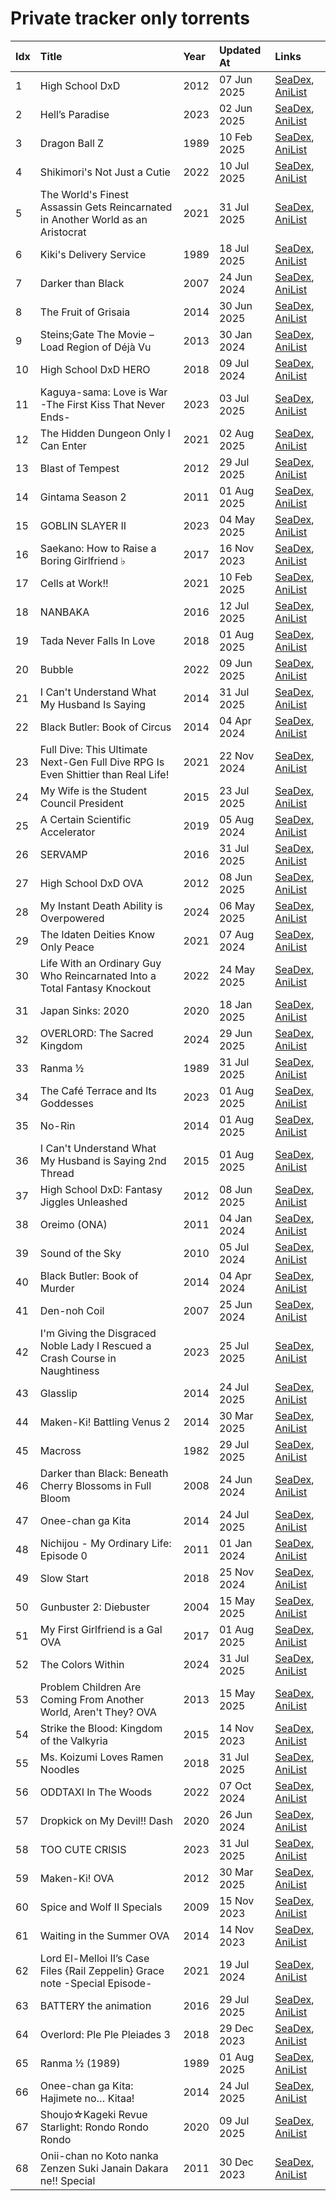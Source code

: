 # Private tracker only torrents
| Idx | Title                                                                            | Year | Updated At  | Links                                                                              |
| :---| :--------------------------------------------------------------------------------| :----| :-----------| :----------------------------------------------------------------------------------|
| 1   | High School DxD                                                                  | 2012 | 07 Jun 2025 | [SeaDex](https://releases.moe/11617/), [AniList](https://anilist.co/anime/11617)   |
| 2   | Hell’s Paradise                                                                  | 2023 | 02 Jun 2025 | [SeaDex](https://releases.moe/128893/), [AniList](https://anilist.co/anime/128893) |
| 3   | Dragon Ball Z                                                                    | 1989 | 10 Feb 2025 | [SeaDex](https://releases.moe/813/), [AniList](https://anilist.co/anime/813)       |
| 4   | Shikimori's Not Just a Cutie                                                     | 2022 | 10 Jul 2025 | [SeaDex](https://releases.moe/127911/), [AniList](https://anilist.co/anime/127911) |
| 5   | The World's Finest Assassin Gets Reincarnated in Another World as an Aristocrat  | 2021 | 31 Jul 2025 | [SeaDex](https://releases.moe/129898/), [AniList](https://anilist.co/anime/129898) |
| 6   | Kiki's Delivery Service                                                          | 1989 | 18 Jul 2025 | [SeaDex](https://releases.moe/512/), [AniList](https://anilist.co/anime/512)       |
| 7   | Darker than Black                                                                | 2007 | 24 Jun 2024 | [SeaDex](https://releases.moe/2025/), [AniList](https://anilist.co/anime/2025)     |
| 8   | The Fruit of Grisaia                                                             | 2014 | 30 Jun 2025 | [SeaDex](https://releases.moe/17729/), [AniList](https://anilist.co/anime/17729)   |
| 9   | Steins;Gate The Movie – Load Region of Déjà Vu                                   | 2013 | 30 Jan 2024 | [SeaDex](https://releases.moe/11577/), [AniList](https://anilist.co/anime/11577)   |
| 10  | High School DxD HERO                                                             | 2018 | 09 Jul 2024 | [SeaDex](https://releases.moe/97767/), [AniList](https://anilist.co/anime/97767)   |
| 11  | Kaguya-sama: Love is War -The First Kiss That Never Ends-                        | 2023 | 03 Jul 2025 | [SeaDex](https://releases.moe/151384/), [AniList](https://anilist.co/anime/151384) |
| 12  | The Hidden Dungeon Only I Can Enter                                              | 2021 | 02 Aug 2025 | [SeaDex](https://releases.moe/118375/), [AniList](https://anilist.co/anime/118375) |
| 13  | Blast of Tempest                                                                 | 2012 | 29 Jul 2025 | [SeaDex](https://releases.moe/14075/), [AniList](https://anilist.co/anime/14075)   |
| 14  | Gintama Season 2                                                                 | 2011 | 01 Aug 2025 | [SeaDex](https://releases.moe/9969/), [AniList](https://anilist.co/anime/9969)     |
| 15  | GOBLIN SLAYER II                                                                 | 2023 | 04 May 2025 | [SeaDex](https://releases.moe/129188/), [AniList](https://anilist.co/anime/129188) |
| 16  | Saekano: How to Raise a Boring Girlfriend ♭                                      | 2017 | 16 Nov 2023 | [SeaDex](https://releases.moe/21180/), [AniList](https://anilist.co/anime/21180)   |
| 17  | Cells at Work!!                                                                  | 2021 | 10 Feb 2025 | [SeaDex](https://releases.moe/108631/), [AniList](https://anilist.co/anime/108631) |
| 18  | NANBAKA                                                                          | 2016 | 12 Jul 2025 | [SeaDex](https://releases.moe/21051/), [AniList](https://anilist.co/anime/21051)   |
| 19  | Tada Never Falls In Love                                                         | 2018 | 01 Aug 2025 | [SeaDex](https://releases.moe/100179/), [AniList](https://anilist.co/anime/100179) |
| 20  | Bubble                                                                           | 2022 | 09 Jun 2025 | [SeaDex](https://releases.moe/142455/), [AniList](https://anilist.co/anime/142455) |
| 21  | I Can't Understand What My Husband Is Saying                                     | 2014 | 31 Jul 2025 | [SeaDex](https://releases.moe/20735/), [AniList](https://anilist.co/anime/20735)   |
| 22  | Black Butler: Book of Circus                                                     | 2014 | 04 Apr 2024 | [SeaDex](https://releases.moe/20606/), [AniList](https://anilist.co/anime/20606)   |
| 23  | Full Dive: This Ultimate Next-Gen Full Dive RPG Is Even Shittier than Real Life! | 2021 | 22 Nov 2024 | [SeaDex](https://releases.moe/126791/), [AniList](https://anilist.co/anime/126791) |
| 24  | My Wife is the Student Council President                                         | 2015 | 23 Jul 2025 | [SeaDex](https://releases.moe/20984/), [AniList](https://anilist.co/anime/20984)   |
| 25  | A Certain Scientific Accelerator                                                 | 2019 | 05 Aug 2024 | [SeaDex](https://releases.moe/104463/), [AniList](https://anilist.co/anime/104463) |
| 26  | SERVAMP                                                                          | 2016 | 31 Jul 2025 | [SeaDex](https://releases.moe/21269/), [AniList](https://anilist.co/anime/21269)   |
| 27  | High School DxD OVA                                                              | 2012 | 08 Jun 2025 | [SeaDex](https://releases.moe/12729/), [AniList](https://anilist.co/anime/12729)   |
| 28  | My Instant Death Ability is Overpowered                                          | 2024 | 06 May 2025 | [SeaDex](https://releases.moe/158028/), [AniList](https://anilist.co/anime/158028) |
| 29  | The Idaten Deities Know Only Peace                                               | 2021 | 07 Aug 2024 | [SeaDex](https://releases.moe/122434/), [AniList](https://anilist.co/anime/122434) |
| 30  | Life With an Ordinary Guy Who Reincarnated Into a Total Fantasy Knockout         | 2022 | 24 May 2025 | [SeaDex](https://releases.moe/134252/), [AniList](https://anilist.co/anime/134252) |
| 31  | Japan Sinks: 2020                                                                | 2020 | 18 Jan 2025 | [SeaDex](https://releases.moe/112357/), [AniList](https://anilist.co/anime/112357) |
| 32  | OVERLORD: The Sacred Kingdom                                                     | 2024 | 29 Jun 2025 | [SeaDex](https://releases.moe/133845/), [AniList](https://anilist.co/anime/133845) |
| 33  | Ranma ½                                                                          | 1989 | 31 Jul 2025 | [SeaDex](https://releases.moe/210/), [AniList](https://anilist.co/anime/210)       |
| 34  | The Café Terrace and Its Goddesses                                               | 2023 | 01 Aug 2025 | [SeaDex](https://releases.moe/154412/), [AniList](https://anilist.co/anime/154412) |
| 35  | No-Rin                                                                           | 2014 | 01 Aug 2025 | [SeaDex](https://releases.moe/18095/), [AniList](https://anilist.co/anime/18095)   |
| 36  | I Can't Understand What My Husband is Saying 2nd Thread                          | 2015 | 01 Aug 2025 | [SeaDex](https://releases.moe/21000/), [AniList](https://anilist.co/anime/21000)   |
| 37  | High School DxD: Fantasy Jiggles Unleashed                                       | 2012 | 08 Jun 2025 | [SeaDex](https://releases.moe/13357/), [AniList](https://anilist.co/anime/13357)   |
| 38  | Oreimo (ONA)                                                                     | 2011 | 04 Jan 2024 | [SeaDex](https://releases.moe/10020/), [AniList](https://anilist.co/anime/10020)   |
| 39  | Sound of the Sky                                                                 | 2010 | 05 Jul 2024 | [SeaDex](https://releases.moe/6802/), [AniList](https://anilist.co/anime/6802)     |
| 40  | Black Butler: Book of Murder                                                     | 2014 | 04 Apr 2024 | [SeaDex](https://releases.moe/20670/), [AniList](https://anilist.co/anime/20670)   |
| 41  | Den-noh Coil                                                                     | 2007 | 25 Jun 2024 | [SeaDex](https://releases.moe/2164/), [AniList](https://anilist.co/anime/2164)     |
| 42  | I'm Giving the Disgraced Noble Lady I Rescued a Crash Course in Naughtiness      | 2023 | 25 Jul 2025 | [SeaDex](https://releases.moe/154214/), [AniList](https://anilist.co/anime/154214) |
| 43  | Glasslip                                                                         | 2014 | 24 Jul 2025 | [SeaDex](https://releases.moe/20645/), [AniList](https://anilist.co/anime/20645)   |
| 44  | Maken-Ki! Battling Venus 2                                                       | 2014 | 30 Mar 2025 | [SeaDex](https://releases.moe/15565/), [AniList](https://anilist.co/anime/15565)   |
| 45  | Macross                                                                          | 1982 | 29 Jul 2025 | [SeaDex](https://releases.moe/1088/), [AniList](https://anilist.co/anime/1088)     |
| 46  | Darker than Black: Beneath Cherry Blossoms in Full Bloom                         | 2008 | 24 Jun 2024 | [SeaDex](https://releases.moe/4182/), [AniList](https://anilist.co/anime/4182)     |
| 47  | Onee-chan ga Kita                                                                | 2014 | 24 Jul 2025 | [SeaDex](https://releases.moe/20473/), [AniList](https://anilist.co/anime/20473)   |
| 48  | Nichijou - My Ordinary Life: Episode 0                                           | 2011 | 01 Jan 2024 | [SeaDex](https://releases.moe/8857/), [AniList](https://anilist.co/anime/8857)     |
| 49  | Slow Start                                                                       | 2018 | 25 Nov 2024 | [SeaDex](https://releases.moe/98693/), [AniList](https://anilist.co/anime/98693)   |
| 50  | Gunbuster 2: Diebuster                                                           | 2004 | 15 May 2025 | [SeaDex](https://releases.moe/1002/), [AniList](https://anilist.co/anime/1002)     |
| 51  | My First Girlfriend is a Gal OVA                                                 | 2017 | 01 Aug 2025 | [SeaDex](https://releases.moe/98878/), [AniList](https://anilist.co/anime/98878)   |
| 52  | The Colors Within                                                                | 2024 | 31 Jul 2025 | [SeaDex](https://releases.moe/158166/), [AniList](https://anilist.co/anime/158166) |
| 53  | Problem Children Are Coming From Another World, Aren't They? OVA                 | 2013 | 15 May 2025 | [SeaDex](https://releases.moe/16444/), [AniList](https://anilist.co/anime/16444)   |
| 54  | Strike the Blood: Kingdom of the Valkyria                                        | 2015 | 14 Nov 2023 | [SeaDex](https://releases.moe/21098/), [AniList](https://anilist.co/anime/21098)   |
| 55  | Ms. Koizumi Loves Ramen Noodles                                                  | 2018 | 31 Jul 2025 | [SeaDex](https://releases.moe/98529/), [AniList](https://anilist.co/anime/98529)   |
| 56  | ODDTAXI In The Woods                                                             | 2022 | 07 Oct 2024 | [SeaDex](https://releases.moe/143080/), [AniList](https://anilist.co/anime/143080) |
| 57  | Dropkick on My Devil!! Dash                                                      | 2020 | 26 Jun 2024 | [SeaDex](https://releases.moe/107294/), [AniList](https://anilist.co/anime/107294) |
| 58  | TOO CUTE CRISIS                                                                  | 2023 | 31 Jul 2025 | [SeaDex](https://releases.moe/155070/), [AniList](https://anilist.co/anime/155070) |
| 59  | Maken-Ki! OVA                                                                    | 2012 | 30 Mar 2025 | [SeaDex](https://releases.moe/11209/), [AniList](https://anilist.co/anime/11209)   |
| 60  | Spice and Wolf II Specials                                                       | 2009 | 15 Nov 2023 | [SeaDex](https://releases.moe/6884/), [AniList](https://anilist.co/anime/6884)     |
| 61  | Waiting in the Summer OVA                                                        | 2014 | 14 Nov 2023 | [SeaDex](https://releases.moe/20659/), [AniList](https://anilist.co/anime/20659)   |
| 62  | Lord El-Melloi II’s Case Files {Rail Zeppelin} Grace note -Special Episode-      | 2021 | 19 Jul 2024 | [SeaDex](https://releases.moe/136344/), [AniList](https://anilist.co/anime/136344) |
| 63  | BATTERY the animation                                                            | 2016 | 29 Jul 2025 | [SeaDex](https://releases.moe/21702/), [AniList](https://anilist.co/anime/21702)   |
| 64  | Overlord: Ple Ple Pleiades 3                                                     | 2018 | 29 Dec 2023 | [SeaDex](https://releases.moe/103209/), [AniList](https://anilist.co/anime/103209) |
| 65  | Ranma ½ (1989)                                                                   | 1989 | 01 Aug 2025 | [SeaDex](https://releases.moe/149939/), [AniList](https://anilist.co/anime/149939) |
| 66  | Onee-chan ga Kita: Hajimete no… Kitaa!                                           | 2014 | 24 Jul 2025 | [SeaDex](https://releases.moe/20682/), [AniList](https://anilist.co/anime/20682)   |
| 67  | Shoujo☆Kageki Revue Starlight: Rondo Rondo Rondo                                 | 2020 | 09 Jul 2025 | [SeaDex](https://releases.moe/113023/), [AniList](https://anilist.co/anime/113023) |
| 68  | Onii-chan no Koto nanka Zenzen Suki Janain Dakara ne!! Special                   | 2011 | 30 Dec 2023 | [SeaDex](https://releases.moe/10219/), [AniList](https://anilist.co/anime/10219)   |